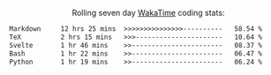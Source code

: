 <p align="center">Rolling seven day <a href="https://wakatime.com/@syrkis"/>WakaTime</a> coding stats:</p>
<!--START_SECTION:waka-->

```txt
Markdown     12 hrs 25 mins  >>>>>>>>>>>>>>>----------   58.54 %
TeX          2 hrs 15 mins   >>>----------------------   10.64 %
Svelte       1 hr 46 mins    >>-----------------------   08.37 %
Bash         1 hr 22 mins    >>-----------------------   06.47 %
Python       1 hr 19 mins    >>-----------------------   06.24 %
```

<!--END_SECTION:waka-->
